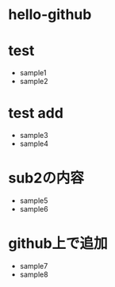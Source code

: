 # hello-github

# test

- sample1
- sample2

# test add

- sample3
- sample4

# sub2の内容

- sample5
- sample6

# github上で追加

- sample7
- sample8
